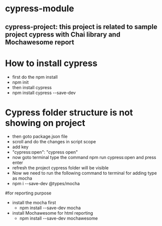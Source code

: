 # cypress-module
cypress-project: this project is related to sample project cypress with Chai library and Mochawesome report
-------
# How to install cypress
 - first do the npm install
 - npm init
 - then install cypress
 - npm install cypress --save-dev
 # Cypress folder structure is not showing on project
 - then goto package.json file 
 - scroll and do the changes in script scope
 - add key 
 - "cypress:open": "cypress open"
 - now goto terminal type the command npm run cypress:open and press enter
 - refresh the project cypress folder will be visible
- Now we need to run the following command to terminal for adding type as mocha
- npm i --save-dev @types/mocha

 #for reporting purpose
- install the mocha first
    - npm install --save-dev mocha
- install Mochawesome for html reporting 
    - npm install --save-dev mochawesome
    
  

